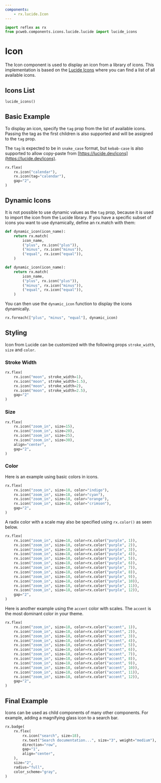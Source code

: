 ```yaml
---
components:
    - rx.lucide.Icon
---
```


```python exec
import reflex as rx
from pcweb.components.icons.lucide.lucide import lucide_icons
```

# Icon

The Icon component is used to display an icon from a library of icons. This implementation is based on the [Lucide Icons](https://lucide.dev/icons) where you can find a list of all available icons.


## Icons List

```python eval
lucide_icons()
```

## Basic Example

To display an icon, specify the `tag` prop from the list of available icons.
Passing the tag as the first children is also supported and will be assigned to the `tag` prop.

The `tag` is expected to be in `snake_case` format, but `kebab-case` is also supported to allow copy-paste from [https://lucide.dev/icons](https://lucide.dev/icons).

```python demo
rx.flex(
    rx.icon("calendar"),
    rx.icon(tag="calendar"),
    gap="2",
)
```

## Dynamic Icons

It is not possible to use dynamic values as the `tag` prop, because it is used to import the icon from the Lucide library.
If you have a specific subset of icons you want to use dynamically, define an rx.match with them:

```python
def dynamic_icon(icon_name):
    return rx.match(
        icon_name,
        ("plus", rx.icon("plus")),
        ("minus", rx.icon("minus")),
        ("equal", rx.icon("equal")),
    )
```

```python exec
def dynamic_icon(icon_name):
    return rx.match(
        icon_name,
        ("plus", rx.icon("plus")),
        ("minus", rx.icon("minus")),
        ("equal", rx.icon("equal")),
    )
```

You can then use the `dynamic_icon` function to display the icons dynamically.

```python demo
rx.foreach(["plus", "minus", "equal"], dynamic_icon)    
```

## Styling

Icon from Lucide can be customized with the following props `stroke_width`, `size` and `color`.

### Stroke Width

```python demo
rx.flex(
    rx.icon("moon", stroke_width=1),
    rx.icon("moon", stroke_width=1.5),
    rx.icon("moon", stroke_width=2),
    rx.icon("moon", stroke_width=2.5),
    gap="2"
)
```


### Size

```python demo
rx.flex(
    rx.icon("zoom_in", size=15),
    rx.icon("zoom_in", size=20),
    rx.icon("zoom_in", size=25),
    rx.icon("zoom_in", size=30),
    align="center",
    gap="2",
)
```

### Color

Here is an example using basic colors in icons.

```python demo
rx.flex(
    rx.icon("zoom_in", size=18, color="indigo"),
    rx.icon("zoom_in", size=18, color="cyan"),
    rx.icon("zoom_in", size=18, color="orange"),
    rx.icon("zoom_in", size=18, color="crimson"),
    gap="2",
)
```

A radix color with a scale may also be specified using `rx.color()` as seen below.

```python demo
rx.flex(
    rx.icon("zoom_in", size=18, color=rx.color("purple", 1)),
    rx.icon("zoom_in", size=18, color=rx.color("purple", 2)),
    rx.icon("zoom_in", size=18, color=rx.color("purple", 3)),
    rx.icon("zoom_in", size=18, color=rx.color("purple", 4)),
    rx.icon("zoom_in", size=18, color=rx.color("purple", 5)),
    rx.icon("zoom_in", size=18, color=rx.color("purple", 6)),
    rx.icon("zoom_in", size=18, color=rx.color("purple", 7)),
    rx.icon("zoom_in", size=18, color=rx.color("purple", 8)),
    rx.icon("zoom_in", size=18, color=rx.color("purple", 9)),
    rx.icon("zoom_in", size=18, color=rx.color("purple", 10)),
    rx.icon("zoom_in", size=18, color=rx.color("purple", 11)),
    rx.icon("zoom_in", size=18, color=rx.color("purple", 12)),
    gap="2",
)
```

Here is another example using the `accent` color with scales. The `accent` is the most dominant color in your theme.

```python demo
rx.flex(
    rx.icon("zoom_in", size=18, color=rx.color("accent", 1)),
    rx.icon("zoom_in", size=18, color=rx.color("accent", 2)),
    rx.icon("zoom_in", size=18, color=rx.color("accent", 3)),
    rx.icon("zoom_in", size=18, color=rx.color("accent", 4)),
    rx.icon("zoom_in", size=18, color=rx.color("accent", 5)),
    rx.icon("zoom_in", size=18, color=rx.color("accent", 6)),
    rx.icon("zoom_in", size=18, color=rx.color("accent", 7)),
    rx.icon("zoom_in", size=18, color=rx.color("accent", 8)),
    rx.icon("zoom_in", size=18, color=rx.color("accent", 9)),
    rx.icon("zoom_in", size=18, color=rx.color("accent", 10)),
    rx.icon("zoom_in", size=18, color=rx.color("accent", 11)),
    rx.icon("zoom_in", size=18, color=rx.color("accent", 12)),
    gap="2",
)
```


## Final Example

Icons can be used as child components of many other components. For example, adding a magnifying glass icon to a search bar.

```python demo
rx.badge(
    rx.flex(
        rx.icon("search", size=18),
        rx.text("Search documentation...", size="3", weight="medium"),
        direction="row",
        gap="1",
        align="center",
    ),
    size="2",
    radius="full",
    color_scheme="gray",
)
```